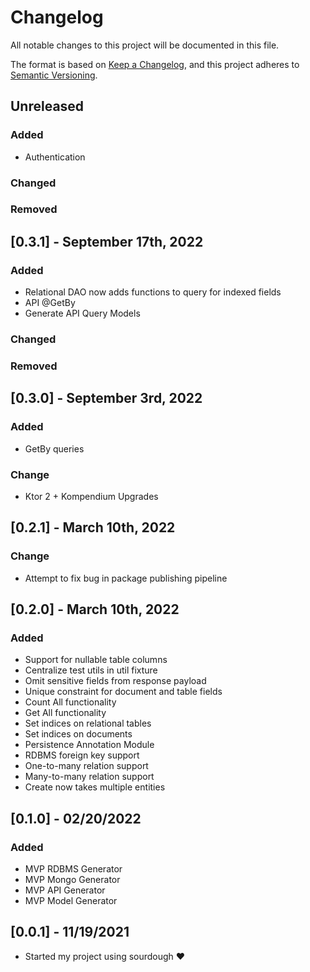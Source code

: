 # Changelog
All notable changes to this project will be documented in this file.

The format is based on [Keep a Changelog](https://keepachangelog.com/en/1.0.0/),
and this project adheres to [Semantic Versioning](https://semver.org/spec/v2.0.0.html).

## Unreleased
### Added

- Authentication

### Changed

### Removed

## [0.3.1] - September 17th, 2022
### Added
- Relational DAO now adds functions to query for indexed fields
- API @GetBy
- Generate API Query Models

### Changed

### Removed

## [0.3.0] - September 3rd, 2022
### Added

- GetBy queries 

### Change

- Ktor 2 + Kompendium Upgrades

## [0.2.1] - March 10th, 2022
### Change
- Attempt to fix bug in package publishing pipeline

## [0.2.0] - March 10th, 2022
### Added
- Support for nullable table columns
- Centralize test utils in util fixture
- Omit sensitive fields from response payload
- Unique constraint for document and table fields
- Count All functionality
- Get All functionality
- Set indices on relational tables
- Set indices on documents
- Persistence Annotation Module
- RDBMS foreign key support
- One-to-many relation support
- Many-to-many relation support
- Create now takes multiple entities

## [0.1.0] - 02/20/2022
### Added
- MVP RDBMS Generator
- MVP Mongo Generator
- MVP API Generator
- MVP Model Generator

## [0.0.1] - 11/19/2021
- Started my project using sourdough ❤️
